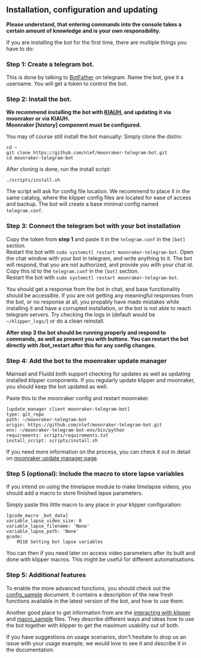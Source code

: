 ## Installation, configuration and updating

**Please understand, that entering commands into the console takes a certain amount of knowledge and is your own responsibility.**

If you are installing the bot for the first time, there are multiple things you have to do:

### Step 1: Create a telegram bot.
This is done by talking to [BotFather](https://telegram.me/botfather) on telegram. Name the bot, give it a username. You will get a token to control the bot.

### Step 2: Install the bot.
**We recommend installing the bot with [KIAUH](https://github.com/th33xitus/KIAUH), and updating it via moonraker or via KIAUH.**  
**Moonraker [history] component must be configured.**

You may of course still install the bot manually:
Simply clone the distro:
```
cd ~
git clone https://github.com/nlef/moonraker-telegram-bot.git
cd moonraker-telegram-bot
```

After cloning is done, run the install script:

```
./scripts/install.sh
```

The script will ask for config file location. We recommend to place it in the same catalog, where the klipper config files are located for ease of access and backup.
The bot will create a base minimal config named `telegram.conf`.



### Step 3: Connect the telegram bot with your bot installation 
Copy the token from **step 1** and paste it in the `telegram.conf` in the `[bot]` section.  
Restart the bot with `sudo systemctl restart moonraker-telegram-bot`.
Open the chat window with your bot in telegram, and write anything to it. The bot will respond, that you are not authorized, and provide you with your chat id.  
Copy this id to the `telegram.conf` in the `[bot]` section.  
Restart the bot with `sudo systemctl restart moonraker-telegram-bot`.  

You should get a response from the bot in chat, and base functionality should be accessible.
If you are not getting any meaningful responses from the bot, or no response at all, you propably have made mistakes while installing it and have a corrupted installation, or the bot is not able to reach telegram servers.
Try checking the logs in (default would be `~/klipper_logs/`) or do a clean reinstall. 

**After step 3 the bot should be running properly and respond to commands, as well as present you with buttons. You can restart the bot directly with /bot_restart after this for any config changes.**


### Step 4: Add the bot to the moonraker update manager
Mainsail and Fluidd both support checking for updates as well as updating installed klipper components. If you regularly update klipper and moonraker, you should keep the bot updated as well. 

Paste this to the moonraker config and restart moonraker.
```
[update_manager client moonraker-telegram-bot]
type: git_repo
path: ~/moonraker-telegram-bot
origin: https://github.com/nlef/moonraker-telegram-bot.git
env: ~/moonraker-telegram-bot-env/bin/python
requirements: scripts/requirements.txt
install_script: scripts/install.sh
```

If you need more information on the process, you can check it out in detail on [moonraker update manager page](https://moonraker.readthedocs.io/en/latest/configuration/#update_manager).

### Step 5 (optional): Include the macro to store lapse variables
If you intend on using the timelapse module to make timelapse videos, you should add a macro to store finished lapse parameters. 

Simply paste this little macro to any place in your klipper configuration:
```
[gcode_macro _bot_data]
variable_lapse_video_size: 0
variable_lapse_filename: 'None'
variable_lapse_path: 'None'
gcode:
    M118 Setting bot lapse variables
```
You can then if you need later on access video parameters after its built and done with klipper macros. This might be useful for different automatisations.

### Step 5: Additional features 
To enable the more advanced functions, you should check out the [config_sample](config_sample.md) document. It contains a description of the new fresh functions available in the latest version of the bot, and how to use them.

Another good place to get information from are the [interacting with klipper](interacting_with_klipper.md) and [macro_sample](macro_sample.md) files. They describe different ways and ideas how to use the bot together with klipper to get the maximum usability out of both.

If you have suggestions on usage scenarios, don't hesitate to drop us an issue with your usage example, we would love to see it and describe it in the documentation.